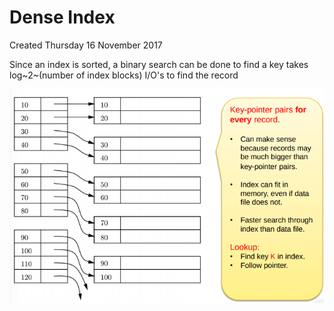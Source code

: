 # Dense Index
Created Thursday 16 November 2017

Since an index is sorted, a binary search can be done to find a key
takes log~2~(number of index blocks) I/O's to find the record

![](./Dense_Index/pasted_image.png)

